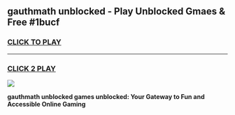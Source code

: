 
## gauthmath unblocked - Play Unblocked Gmaes & Free #1bucf
<h3>
<a href="https://news.freeplayer.one?title=gauthmath_unblocked&ref=26F">CLICK TO PLAY</a></h3>
<hr>

<h3>
<a href="https://news.freeplayer.one?title=gauthmath_unblocked&ref=26F">CLICK 2 PLAY</a>
  
</h3>

<a href="https://news.freeplayer.one?title=gauthmath_unblocked&ref=26F/"><img src="https://clearcache.store/games.png"></a>


**gauthmath unblocked games unblocked: Your Gateway to Fun and Accessible Online Gaming**
